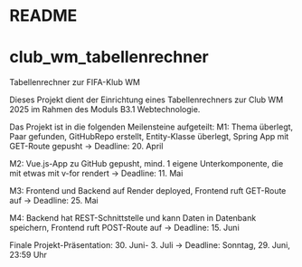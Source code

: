 # README

# club_wm_tabellenrechner
Tabellenrechner zur FIFA-Klub WM

Dieses Projekt dient der Einrichtung eines Tabellenrechners zur Club WM 2025 im Rahmen des Moduls B3.1 Webtechnologie.

Das Projekt ist in die folgenden Meilensteine aufgeteilt:
M1: Thema überlegt, Paar gefunden, GitHubRepo erstellt, Entity-Klasse überlegt, Spring App
mit GET-Route gepusht → Deadline: 20. April

M2: Vue.js-App zu GitHub gepusht, mind. 1 eigene
Unterkomponente, die mit etwas mit v-for rendert
→ Deadline: 11. Mai

M3: Frontend und Backend auf Render deployed,
Frontend ruft GET-Route auf → Deadline: 25. Mai

M4: Backend hat REST-Schnittstelle und kann
Daten in Datenbank speichern, Frontend ruft
POST-Route auf → Deadline: 15. Juni

Finale Projekt-Präsentation: 30. Juni- 3. Juli
→ Deadline: Sonntag, 29. Juni, 23:59 Uhr
